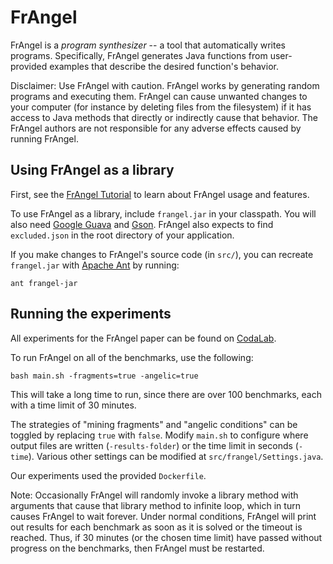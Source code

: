 # FrAngel

FrAngel is a _program synthesizer_ -- a tool that automatically writes programs. Specifically, FrAngel generates Java functions from user-provided examples that describe the desired function's behavior.

Disclaimer: Use FrAngel with caution. FrAngel works by generating random programs and executing them. FrAngel can cause unwanted changes to your computer (for instance by deleting files from the filesystem) if it has access to Java methods that directly or indirectly cause that behavior. The FrAngel authors are not responsible for any adverse effects caused by running FrAngel.


## Using FrAngel as a library

First, see the [FrAngel Tutorial](tutorial.md) to learn about FrAngel usage and features.

To use FrAngel as a library, include `frangel.jar` in your classpath. You will also need [Google Guava](https://github.com/google/guava) and [Gson](https://github.com/google/gson). FrAngel also expects to find `excluded.json` in the root directory of your application.

If you make changes to FrAngel's source code (in `src/`), you can recreate `frangel.jar` with [Apache Ant](https://ant.apache.org/) by running:

    ant frangel-jar


## Running the experiments

All experiments for the FrAngel paper can be found on [CodaLab](https://worksheets.codalab.org/worksheets/0x882075c0b92c4a2d85abdbd3d76aad78/).

To run FrAngel on all of the benchmarks, use the following:

    bash main.sh -fragments=true -angelic=true

This will take a long time to run, since there are over 100 benchmarks, each with a time limit of 30 minutes.

The strategies of "mining fragments" and "angelic conditions" can be toggled by replacing `true` with `false`. Modify `main.sh` to configure where output files are written (`-results-folder`) or the time limit in seconds (`-time`). Various other settings can be modified at `src/frangel/Settings.java`.

Our experiments used the provided `Dockerfile`.

Note: Occasionally FrAngel will randomly invoke a library method with arguments that cause that library method to infinite loop, which in turn causes FrAngel to wait forever. Under normal conditions, FrAngel will print out results for each benchmark as soon as it is solved or the timeout is reached. Thus, if 30 minutes (or the chosen time limit) have passed without progress on the benchmarks, then FrAngel must be restarted.
